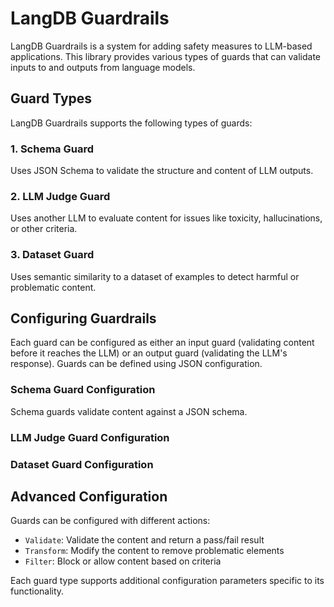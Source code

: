# LangDB Guardrails

LangDB Guardrails is a system for adding safety measures to LLM-based applications. This library provides various types of guards that can validate inputs to and outputs from language models.

## Guard Types

LangDB Guardrails supports the following types of guards:

### 1. Schema Guard

Uses JSON Schema to validate the structure and content of LLM outputs.

### 2. LLM Judge Guard

Uses another LLM to evaluate content for issues like toxicity, hallucinations, or other criteria.

### 3. Dataset Guard

Uses semantic similarity to a dataset of examples to detect harmful or problematic content.

## Configuring Guardrails

Each guard can be configured as either an input guard (validating content before it reaches the LLM) or an output guard (validating the LLM's response). Guards can be defined using JSON configuration.

### Schema Guard Configuration

Schema guards validate content against a JSON schema.

### LLM Judge Guard Configuration

### Dataset Guard Configuration

## Advanced Configuration

Guards can be configured with different actions:
- `Validate`: Validate the content and return a pass/fail result
- `Transform`: Modify the content to remove problematic elements
- `Filter`: Block or allow content based on criteria

Each guard type supports additional configuration parameters specific to its functionality.

